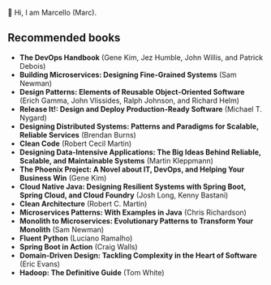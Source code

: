 👋 Hi, I am Marcello (Marc).

## Recommended books

- **The DevOps Handbook** (Gene Kim, Jez Humble, John Willis, and Patrick Debois)
- **Building Microservices: Designing Fine-Grained Systems** (Sam Newman)
- **Design Patterns: Elements of Reusable Object-Oriented Software** (Erich Gamma, John Vlissides, Ralph Johnson, and Richard Helm)
- **Release It!: Design and Deploy Production-Ready Software** (Michael T. Nygard)
- **Designing Distributed Systems: Patterns and Paradigms for Scalable, Reliable Services** (Brendan Burns)
- **Clean Code** (Robert Cecil Martin)
- **Designing Data-Intensive Applications: The Big Ideas Behind Reliable, Scalable, and Maintainable Systems** (Martin Kleppmann)
- **The Phoenix Project: A Novel about IT, DevOps, and Helping Your Business Win** (Gene Kim)
- **Cloud Native Java: Designing Resilient Systems with Spring Boot, Spring Cloud, and Cloud Foundry** (Josh Long, Kenny Bastani)
- **Clean Architecture** (Robert C. Martin)
- **Microservices Patterns: With Examples in Java** (Chris Richardson)
- **Monolith to Microservices: Evolutionary Patterns to Transform Your Monolith** (Sam Newman)
- **Fluent Python** (Luciano Ramalho)
- **Spring Boot in Action** (Craig Walls)
- **Domain-Driven Design: Tackling Complexity in the Heart of Software** (Eric Evans)
- **Hadoop: The Definitive Guide** (Tom White)
